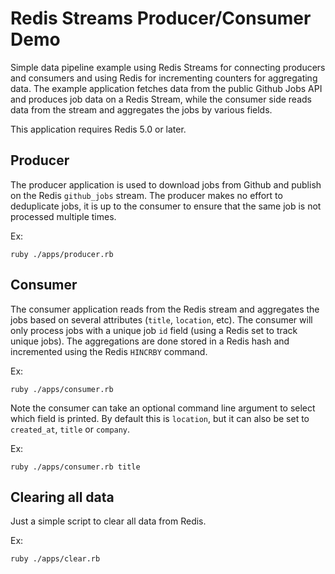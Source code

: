 # Redis Streams Producer/Consumer Demo

Simple data pipeline example using Redis Streams for connecting producers and consumers and using Redis for incrementing counters for aggregating data.  The example application fetches data from the public Github Jobs API and produces job data on a Redis Stream, while the consumer side reads data from the stream and aggregates the jobs by various fields.

This application requires Redis 5.0 or later.

## Producer

The producer application is used to download jobs from Github and publish on the Redis `github_jobs` stream.  The producer makes no effort to deduplicate jobs, it is up to the consumer to ensure that the same job is not processed multiple times.

Ex:

```
ruby ./apps/producer.rb
```

## Consumer

The consumer application reads from the Redis stream and aggregates the jobs based on several attributes (`title`, `location`, etc).  The consumer will only process jobs with a unique job `id` field (using a Redis set to track unique jobs).  The aggregations are done stored in a Redis hash and incremented using the Redis `HINCRBY` command.

Ex:

```
ruby ./apps/consumer.rb
```

Note the consumer can take an optional command line argument to select which field is printed.  By default this is `location`, but it can also be set to `created_at`,  `title` or `company`.

Ex:

```
ruby ./apps/consumer.rb title
```

## Clearing all data

Just a simple script to clear all data from Redis.

Ex:

```
ruby ./apps/clear.rb
```

